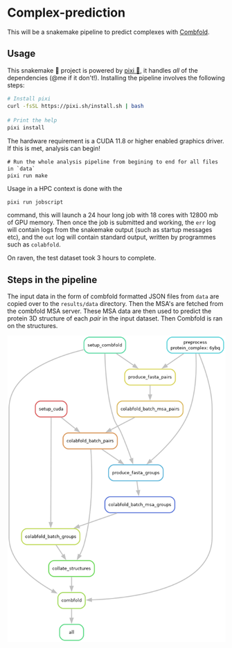# Complex-prediction

This will be a snakemake pipeline to predict complexes with
[Combfold](https://www.nature.com/articles/s41592-024-02174-0).

## Usage

This snakemake 🐍 project is powered by [pixi 🚀](https://prefix.dev/), it
handles _all_ of the dependencies (@me if it don't!). Installing the pipeline
involves the following steps:

```bash
# Install pixi
curl -fsSL https://pixi.sh/install.sh | bash

# Print the help
pixi install

```

The hardware requirement is a CUDA 11.8 or higher enabled graphics driver. If
this is met, analysis can begin!

```
# Run the whole analysis pipeline from begining to end for all files in `data`
pixi run make
```

Usage in a HPC context is done with the

```
pixi run jobscript
```

command, this will launch a 24 hour long job with 18 cores with 12800 mb of GPU
memory. Then once the job is submitted and working, the `err` log will contain
logs from the snakemake output (such as startup messages etc), and the `out`
log will contain standard output, written by programmes such as `colabfold`.

On raven, the test dataset took 3 hours to complete.

## Steps in the pipeline

The input data in the form of combfold formatted JSON files from `data` are
copied over to the `results/data` directory. Then the MSA's are fetched from
the combfold MSA server. These MSA data are then used to predict the protein 3D
structure of each _pair_ in the input dataset. Then Combfold is ran on the
structures.

![Steps of the pipeline](resources/pipeline.png)
